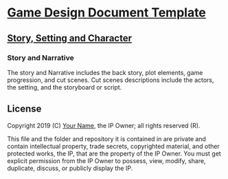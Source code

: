 # [Game Design Document Template](../readme.md)

## [Story, Setting and Character](./readme.md)

### Story and Narrative

The story and Narrative includes the back story, plot elements, game progression, and cut scenes. Cut scenes descriptions include the actors, the setting, and the storyboard or script.

## License

Copyright 2019 (C) [Your Name](https://your-name.github.io), the IP Owner; all rights reserved (R).

This file and the folder and repository it is contained in are private and contain intellectual property, trade secrets, copyrighted material, and other protected works, the IP, that are the property of the IP Owner. You must get explicit permission from the IP Owner to possess, view, modify, share, duplicate, discuss, or publicly display the IP.
